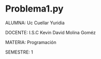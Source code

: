 # Problema1.py
ALUMNA: Uc Cuellar Yuridia

DOCENTE: I.S.C Kevin David Molina Goméz

MATERIA: Programación

SEMESTRE: 1
